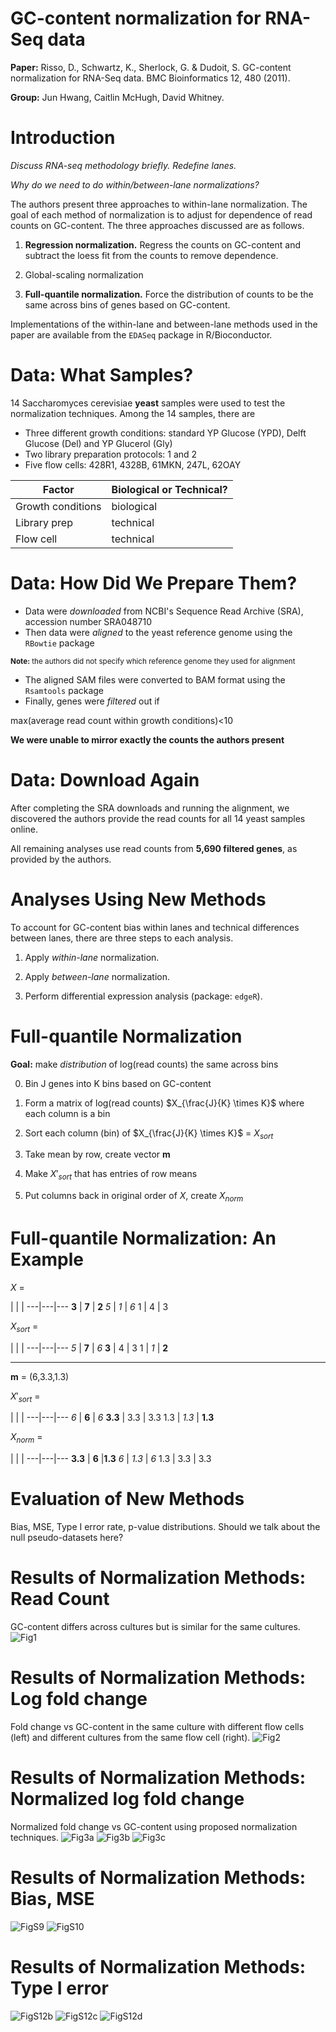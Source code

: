 GC-content normalization for RNA-Seq data
========================================================

**Paper:** Risso, D., Schwartz, K., Sherlock, G. & Dudoit, S. GC-content normalization for RNA-Seq data. BMC Bioinformatics 12, 480 (2011).

**Group:** Jun Hwang, Caitlin McHugh, David Whitney.





Introduction
=============
_Discuss RNA-seq methodology briefly. Redefine lanes._

_Why do we need to do within/between-lane normalizations?_

The authors present three approaches to within-lane normalization. The goal of each method of normalization is to adjust for dependence of read counts on GC-content. The three approaches discussed are as follows.

1. **Regression normalization.** Regress the counts on GC-content and subtract the loess fit from the counts to remove dependence.

2. Global-scaling normalization

3. **Full-quantile normalization.** Force the distribution of counts to be the same across bins of genes based on GC-content.

Implementations of the within-lane and between-lane methods used in the paper are available from the `EDASeq` package in R/Bioconductor.

Data: What Samples?
=============
14 Saccharomyces cerevisiae **yeast** samples were used to test the normalization techniques.
Among the 14 samples, there are
- Three different growth conditions: standard YP Glucose (YPD), Delft Glucose (Del) and YP Glucerol (Gly)
- Two library preparation protocols: 1 and 2
- Five flow cells: 428R1, 4328B, 61MKN, 247L, 62OAY

Factor | Biological or Technical?
 ---|---
Growth conditions | biological
Library prep | technical
Flow cell | technical

Data: How Did We Prepare Them?
=============
- Data were _downloaded_ from NCBI's Sequence Read Archive (SRA), accession number SRA048710
- Then data were _aligned_ to the yeast reference genome using the `RBowtie` package

<small>**Note:** the authors did not specify which reference genome they used for alignment</small>

- The aligned SAM files were converted to BAM format using the `Rsamtools` package
- Finally, genes were _filtered_ out if

max(average read count within growth conditions)<10 

**We were unable to mirror exactly the counts the authors present**


Data: Download Again
=============
After completing the SRA downloads and running the alignment, we discovered the authors provide the read counts for all 14 yeast samples online.

All remaining analyses use read counts from **5,690 filtered genes**, as provided by the authors.



Analyses Using New Methods
==========================
To account for GC-content bias within lanes and technical differences between lanes, there are three steps to each analysis.

1. Apply _within-lane_ normalization.

2. Apply _between-lane_ normalization.

3. Perform differential expression analysis (package: `edgeR`).


Full-quantile Normalization
==========================
 **Goal:** make _distribution_ of log(read counts) the same across bins

0. Bin J genes into K bins based on GC-content

1. Form a matrix of log(read counts) $X_{\frac{J}{K} \times K}$ where each column is a bin
 
2. Sort each column (bin) of $X_{\frac{J}{K} \times K}$ = $X_{sort}$

3. Take mean by row, create vector $\mathbf{m}$

4. Make $X'_{sort}$ that has entries of row means

5. Put columns back in original order of $X$, create $X_{norm}$

Full-quantile Normalization: An Example
==========================
$X$ =

  |  |  |
 ---|---|---
**3** | **7** | **2**
_5_ | _1_ | _6_
1 | 4 | 3

$X_{sort}$ = 

 | | |
 ---|---|---
 _5_ | **7** | _6_
**3** | 4 | 3
1 | _1_ | **2**
***
$\mathbf{m}$ = (6,3.3,1.3)

$X'_{sort}$ = 

 | | |
 ---|---|---
 _6_ | **6** | _6_
**3.3** | 3.3 | 3.3
1.3 | _1.3_ | **1.3**

$X_{norm}$ = 

 | | |
 ---|---|---
**3.3**  | **6** |**1.3**
_6_ | _1.3_ | _6_ 
1.3 |  3.3 | 3.3


Evaluation of New Methods
==========================
Bias, MSE, Type I error rate, p-value distributions.
Should we talk about the null pseudo-datasets here?

Results of Normalization Methods: Read Count
==========================
GC-content differs across cultures but is similar for the same cultures.
![Fig1](Images/figure_1.png)


Results of Normalization Methods: Log fold change
==========================
Fold change vs GC-content in the same culture with different flow cells (left) and
different cultures from the same flow cell (right).
![Fig2](Images/figure_2.png)

Results of Normalization Methods: Normalized log fold change
==========================
Normalized fold change vs GC-content using proposed normalization techniques.
![Fig3a](Images/figure_3a.png)
![Fig3b](Images/figure_3b.png)
![Fig3c](Images/figure_3c.png)


Results of Normalization Methods: Bias, MSE
==========================
![FigS9](Images/figure_S9.png)
![FigS10](Images/figure_S10.png)

Results of Normalization Methods: Type I error
==========================
![FigS12b](Images/figure_S12b.png)
![FigS12c](Images/figure_S12c.png)
![FigS12d](Images/figure_S12d.png)
